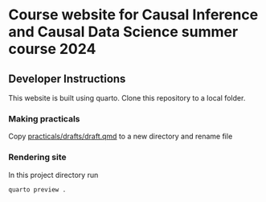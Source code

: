 # Course website for Causal Inference and Causal Data Science summer course 2024

## Developer Instructions

This website is built using quarto.
Clone this repository to a local folder.

### Making practicals

Copy [practicals/drafts/draft.qmd](./practicals/drafts/draft.qmd) to a new directory and rename file

### Rendering site

In this project directory run

```
quarto preview .
```

